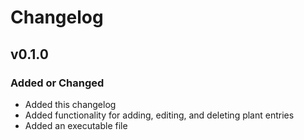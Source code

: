 # Changelog

## v0.1.0

### Added or Changed

- Added this changelog
- Added functionality for adding, editing, and deleting plant entries
- Added an executable file